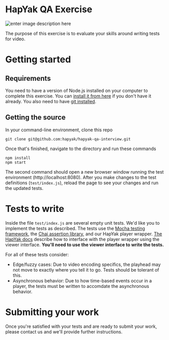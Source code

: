 # HapYak QA Exercise
![enter image description here](https://corp.hapyak.com/wp-content/uploads/HapYak-Interactive-Video.jpg)

The purpose of this exercise is to evaluate your skills around writing tests for video.

# Getting started

## Requirements
You need to have a version of Node.js installed on your computer to complete this exercise. You can [install it from here](https://nodejs.org/en/download/) if you don't have it already. You also need to have [git installed](https://www.linode.com/docs/development/version-control/how-to-install-git-on-linux-mac-and-windows/).

## Getting the source
In your command-line environment, clone this repo

    git clone git@github.com:hapyak/hapyak-qa-interview.git

Once that's finished, navigate to the directory and run these commands

    npm install
    npm start

The second command should open a new browser window running the test environment (http://localhost:8080). After you make changes to the test definitions (`test/index.js`), reload the page to see your changes and run the updated tests.

# Tests to write

Inside the file `test/index.js` are several empty unit tests. We'd like you to implement the tests as described. The tests use the [Mocha testing framework](https://mochajs.org/#running-mocha-in-the-browser), the [Chai assertion library](https://www.chaijs.com/guide/styles/#expect), and our HapYak player wrapper. [The HapYak docs](http://www.hapyak.com/docs/hapyak-embed-api/#ViewerAPI) describe how to interface with the player wrapper using the viewer interface. **You'll need to use the viewer interface to write the tests.**

For all of these tests consider:

* Edge/fuzzy cases: Due to video encoding specifics, the playhead may not move to exactly where you tell it to go. Tests should be tolerant of this.
* Asynchronous behavior: Due to how time-based events occur in a player, the tests must be written to accomdate the asynchronous behavior.

# Submitting your work

Once you're satisfied with your tests and are ready to submit your work, please contact us and we'll provide further instructions.

